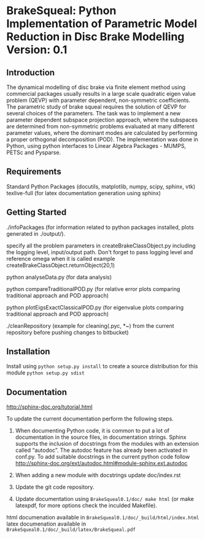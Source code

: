 BrakeSqueal: Python Implementation of Parametric Model Reduction in Disc Brake Modelling
Version: 0.1
========================================

Introduction
------------
The dynamical modelling of disc brake via finite element method using commercial packages usually results in a large scale quadratic eigen value problem (QEVP) with parameter dependent, non-symmetric coefficients. The parametric study of brake squeal requires the solution of QEVP for several choices of the parameters. The task was to implement a new parameter dependent subspace projection approach, where the subspaces are determined from non-symmetric problems evaluated at many different parameter values, where the dominant modes are calculated by performing a proper orthogonal decomposition (POD). The implementation was done in Python, using python interfaces to Linear Algebra Packages - MUMPS, PETSc and Pysparse.


Requirements
------------
Standard Python Packages (docutils, matplotlib, numpy, scipy, sphinx, vtk)
texlive-full (for latex documentation generation using sphinx)


Getting Started
---------------
./infoPackages (for information related to python packages installed, plots generated in ./output/<date/>).

specify all the problem parameters in createBrakeClassObject.py including the logging level, input/output path.
Don't forget to pass logging level and reference omega when it is called example createBrakeClassObject.returnObject(20,1)
 
python analyseData.py (for data analysis)

python compareTraditionalPOD.py (for relative error plots comparing traditional approach and POD approach)

python plotEigsExactClassicalPOD.py (for eigenvalue plots comparing traditional approach and POD approach)



./cleanRepository (example for cleaning(.pyc, *~) from the current repository before pushing changes to bitbucket)


Installation
---------------
Install using `python setup.py install`
to create a source distribution for this module `python setup.py sdist`


Documentation
---------------
http://sphinx-doc.org/tutorial.html

To update the current documentation perform the following steps.

1. When documenting Python code, it is common to put a lot of documentation in the source files, 
in documentation strings. Sphinx supports the inclusion of docstrings from the modules with an 
extension called “autodoc”. The autodoc feature has already been activated in conf.py. 
To add suitable docstrings in the current python code follow
http://sphinx-doc.org/ext/autodoc.html#module-sphinx.ext.autodoc 

2. When adding a new module with docstrings update doc/index.rst

3. Update the git code repository.

4. Update documentation using `BrakeSqueal0.1/doc/ make html` (or make latexpdf, for more options check the inculded Makefile).

html documenation available in `BrakeSqueal0.1/doc/_build/html/index.html`
latex documenation available in `BrakeSqueal0.1/doc/_build/latex/BrakeSqueal.pdf`
